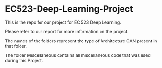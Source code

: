 # EC523-Deep-Learning-Project
This is the repo for our project for EC 523 Deep Learning.

Please refer to our report for more information on the project.

The names of the folders represent the type of Architecture GAN present in that folder.

The folder Miscellaneous contains all miscellaneous code that was used during this Project.


